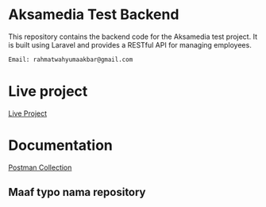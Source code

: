 # Aksamedia Test Backend

This repository contains the backend code for the Aksamedia test project. It is built using Laravel and provides a RESTful API for managing employees.

```bash
Email: rahmatwahyumaakbar@gmail.com
```

# Live project

[Live Project](https://aksamedia-backend.rwa.my.id/)

# Documentation

[Postman Collection](https://www.postman.com/solar-crescent-872954/workspace/aksamedia)

## Maaf typo nama repository
